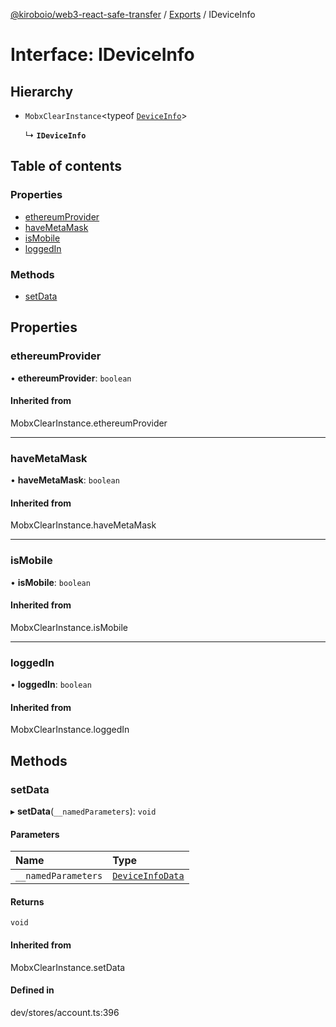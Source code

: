 [@kiroboio/web3-react-safe-transfer](../README.md) / [Exports](../modules.md) / IDeviceInfo

# Interface: IDeviceInfo

## Hierarchy

- `MobxClearInstance`<typeof [`DeviceInfo`](../modules.md#deviceinfo)\>

  ↳ **`IDeviceInfo`**

## Table of contents

### Properties

- [ethereumProvider](IDeviceInfo.md#ethereumprovider)
- [haveMetaMask](IDeviceInfo.md#havemetamask)
- [isMobile](IDeviceInfo.md#ismobile)
- [loggedIn](IDeviceInfo.md#loggedin)

### Methods

- [setData](IDeviceInfo.md#setdata)

## Properties

### ethereumProvider

• **ethereumProvider**: `boolean`

#### Inherited from

MobxClearInstance.ethereumProvider

___

### haveMetaMask

• **haveMetaMask**: `boolean`

#### Inherited from

MobxClearInstance.haveMetaMask

___

### isMobile

• **isMobile**: `boolean`

#### Inherited from

MobxClearInstance.isMobile

___

### loggedIn

• **loggedIn**: `boolean`

#### Inherited from

MobxClearInstance.loggedIn

## Methods

### setData

▸ **setData**(`__namedParameters`): `void`

#### Parameters

| Name | Type |
| :------ | :------ |
| `__namedParameters` | [`DeviceInfoData`](DeviceInfoData.md) |

#### Returns

`void`

#### Inherited from

MobxClearInstance.setData

#### Defined in

dev/stores/account.ts:396
